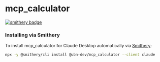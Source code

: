 # mcp_calculator
[![smithery badge](https://smithery.ai/badge/@ubn-dev/mcp_calculator)](https://smithery.ai/server/@ubn-dev/mcp_calculator)

### Installing via Smithery

To install mcp_calculator for Claude Desktop automatically via [Smithery](https://smithery.ai/server/@ubn-dev/mcp_calculator):

```bash
npx -y @smithery/cli install @ubn-dev/mcp_calculator --client claude
```
